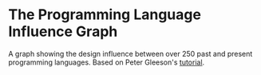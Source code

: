 # The Programming Language Influence Graph

A graph showing the design influence between over 250 past and present programming languages. Based on Peter Gleeson's [tutorial](https://medium.freecodecamp.org/how-to-visualize-the-programming-language-influence-graph-7f1b765b44d1).
